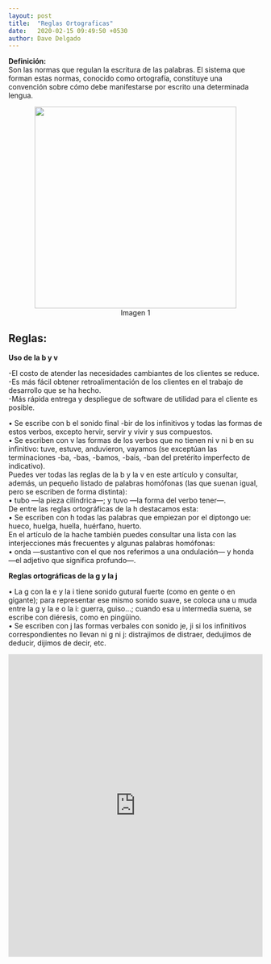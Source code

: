 ```yaml
---
layout: post
title:  "Reglas Ortograficas"
date:   2020-02-15 09:49:50 +0530
author: Dave Delgado
---
```


 <p><b>Definición:</b><br>
 Son las normas que regulan la escritura de las palabras. El sistema que forman estas normas, conocido como ortografía, constituye una convención sobre cómo debe manifestarse por escrito una determinada lengua.<br>
<center><img src="https://i2.wp.com/webdelmaestrocmf.com/portal/wp-content/uploads/2018/12/1-63.jpg?resize=919%2C973" style="
    width: 400px;
"></center>
 <center> <a>Imagen 1</a></center>

<h2>Reglas:</h2>
<p><b>Uso de la b y v</b><br>
<p>-El costo de atender las necesidades cambiantes de los clientes se reduce.<br>
-Es más fácil obtener retroalimentación de los clientes en el trabajo de desarrollo que se ha hecho.<br>
-Más rápida entrega y despliegue de software de utilidad para el cliente es posible.</p>
<p>•	Se escribe con b el sonido final -bir de los infinitivos y todas las formas de estos verbos, excepto hervir, servir y vivir y sus compuestos.<br>
•	Se escriben con v las formas de los verbos que no tienen ni v ni b en su infinitivo: tuve, estuve, anduvieron, vayamos (se exceptúan las terminaciones -ba, -bas, -bamos, -bais, -ban del pretérito imperfecto de indicativo).<br>
Puedes ver todas las reglas de la b y la v en este artículo y consultar, además, un pequeño listado de palabras homófonas (las que suenan igual, pero se escriben de forma distinta):<br>
•	tubo —la pieza cilíndrica—; y tuvo —la forma del verbo tener—.<br>
De entre las reglas ortográficas de la h destacamos esta:<br>
•	Se escriben con h todas las palabras que empiezan por el diptongo ue: hueco, huelga, huella, huérfano, huerto.<br>
En el artículo de la hache también puedes consultar una lista con las interjecciones más frecuentes y algunas palabras homófonas:<br>
•	onda —sustantivo con el que nos referimos a una ondulación— y honda —el adjetivo que significa profundo—.<br></p>

<p><b>Reglas ortográficas de la g y la j</b><br>
 
<p> •	La g con la e y la i tiene sonido gutural fuerte (como en gente o en gigante); para representar ese mismo sonido suave, se coloca una u muda entre la g y la e o la i: guerra, guiso…; cuando esa u intermedia suena, se escribe con diéresis, como en pingüino.<br>
•	Se escriben con j las formas verbales con sonido je, ji si los infinitivos correspondientes no llevan ni g ni j: distrajimos de distraer, dedujimos de deducir, dijimos de decir, etc.<br></p>

 

<embed src="https://cife.edu.mx/recursos/wp-content/uploads/2019/01/manual_de_reglas_ortograficas.pdf" type="application/pdf" width="100%" height="600px" />


